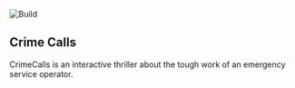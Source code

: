 ![Build](https://github.com/Scrawach/CrimeCalls/actions/workflows/build.yml/badge.svg)

## Crime Calls

CrimeCalls is an interactive thriller about the tough work of an emergency service operator.
